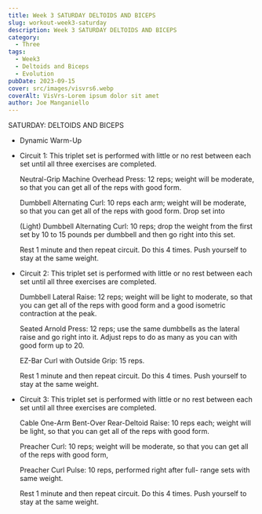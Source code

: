 ```yaml
---
title: Week 3 SATURDAY DELTOIDS AND BICEPS
slug: workout-week3-saturday
description: Week 3 SATURDAY DELTOIDS AND BICEPS
category:
  - Three
tags:
  - Week3
  - Deltoids and Biceps
  - Evolution  
pubDate: 2023-09-15
cover: src/images/visvrs6.webp
coverAlt: VisVrs-Lorem ipsum dolor sit amet
author: Joe Manganiello
---
```


SATURDAY: DELTOIDS AND BICEPS

- Dynamic Warm-Up

- Circuit 1: This triplet set is performed with little or no rest between each set until all three exercises are completed.

  Neutral-Grip Machine Overhead Press: 12 reps; weight will be moderate, so that you can get all of the reps with good form.

  Dumbbell Alternating Curl: 10 reps each arm; weight will be moderate, so that you can get all of the reps with good form. Drop set into

  (Light) Dumbbell Alternating Curl: 10 reps; drop the weight from the first set by 10 to 15 pounds per dumbbell and then go right into this set.

  Rest 1 minute and then repeat circuit. Do this 4 times. Push yourself to stay at the same weight.

- Circuit 2: This triplet set is performed with little or no rest between each set until all three exercises are completed.

  Dumbbell Lateral Raise: 12 reps; weight will be light to moderate, so that you can get all of the reps with good form and a good isometric contraction at the peak.

  Seated Arnold Press: 12 reps; use the same dumbbells as the lateral raise and go right into it. Adjust reps to do as many as you can with good form up to 20.

  EZ-Bar Curl with Outside Grip: 15 reps.

  Rest 1 minute and then repeat circuit. Do this 4 times. Push yourself to stay at the same weight.
  
- Circuit 3: This triplet set is performed with little or no rest between each set until all three exercises are completed.

  Cable One-Arm Bent-Over Rear-Deltoid Raise: 10 reps each; weight will be light, so that you can get all of the reps with good form.

  Preacher Curl: 10 reps; weight will be moderate, so that you can get all of the reps with good form,

  Preacher Curl Pulse: 10 reps, performed right after full- range sets with same weight.

  Rest 1 minute and then repeat circuit. Do this 4 times. Push yourself to stay at the same weight.